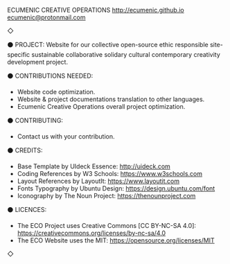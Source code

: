 ECUMENIC CREATIVE OPERATIONS
http://ecumenic.github.io
ecumenic@protonmail.com

◇

⚫ PROJECT: Website for our collective open-source ethic responsible site-specific sustainable collaborative solidary cultural contemporary creativity development project.

⚫ CONTRIBUTIONS NEEDED:
- Website code optimization.
- Website & project documentations translation to other languages.
- Ecumenic Creative Operations overall project optimization.

⚫ CONTRIBUTING: 
- Contact us with your contribution.

⚫ CREDITS:
- Base Template by UIdeck Essence: http://uideck.com
- Coding References by W3 Schools: https://www.w3schools.com
- Layout References by LayoutIt: https://www.layoutit.com
- Fonts Typography by Ubuntu Design: https://design.ubuntu.com/font
- Iconography by The Noun Project: https://thenounproject.com

⚫ LICENCES: 
- The ECO Project uses Creative Commons [CC BY-NC-SA 4.0]: https://creativecommons.org/licenses/by-nc-sa/4.0
- The ECO Website uses the MIT: https://opensource.org/licenses/MIT

◇
